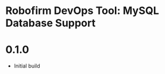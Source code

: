 Robofirm DevOps Tool: MySQL Database Support
============================================

# 0.1.0
- Initial build
